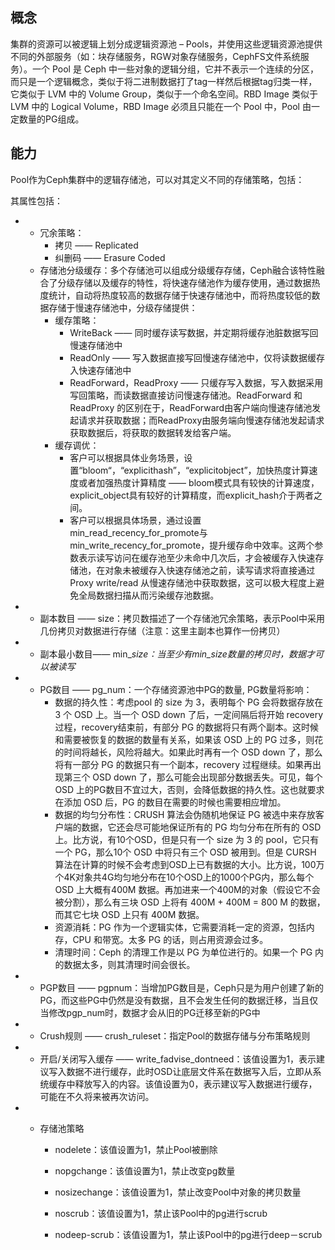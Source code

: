 ## 概念

集群的资源可以被逻辑上划分成逻辑资源池 – Pools，并使用这些逻辑资源池提供不同的外部服务（如：块存储服务，RGW对象存储服务，CephFS文件系统服务）。一个 Pool 是 Ceph 中一些对象的逻辑分组，它并不表示一个连续的分区，而只是一个逻辑概念，类似于将二进制数据打了tag一样然后根据tag归类一样，它类似于 LVM 中的 Volume Group，类似于一个命名空间。RBD Image 类似于 LVM 中的 Logical Volume，RBD Image 必须且只能在一个 Pool 中，Pool 由一定数量的PG组成。

## 能力

Pool作为Ceph集群中的逻辑存储池，可以对其定义不同的存储策略，包括：

其属性包括：

* * 冗余策略：
    * 拷贝 —— Replicated
    * 纠删码 —— Erasure Coded
  * 存储池分级缓存：多个存储池可以组成分级缓存存储，Ceph融合该特性融合了分级存储以及缓存的特性，将快速存储池作为缓存使用，通过数据热度统计，自动将热度较高的数据存储于快速存储池中，而将热度较低的数据存储于慢速存储池中，分级存储提供：
    * 缓存策略：
      * WriteBack —— 同时缓存读写数据，并定期将缓存池脏数据写回慢速存储池中
      * ReadOnly —— 写入数据直接写回慢速存储池中，仅将读数据缓存入快速存储池中
      * ReadForward，ReadProxy —— 只缓存写入数据，写入数据采用写回策略，而读数据直接访问慢速存储池。ReadForward 和 ReadProxy 的区别在于，ReadForward由客户端向慢速存储池发起请求并获取数据；而ReadProxy由服务端向慢速存储池发起请求获取数据后，将获取的数据转发给客户端。
    * 缓存调优：
      * 客户可以根据具体业务场景，设置“bloom“，“explicithash”，“explicitobject”，加快热度计算速度或者加强热度计算精度 —— bloom模式具有较快的计算速度，explicit\_object具有较好的计算精度，而explicit\_hash介于两者之间。
      * 客户可以根据具体场景，通过设置min\_read\_recency\_for\_promote与min\_write\_recency\_for\_promote，提升缓存命中效率。这两个参数表示读写访问在缓存池至少未命中几次后，才会被缓存入快速存储池，在对象未被缓存入快速存储池之前，读写请求将直接通过Proxy write/read 从慢速存储池中获取数据，这可以极大程度上避免全局数据扫描从而污染缓存池数据。
* * 副本数目 —— size：拷贝数描述了一个存储池冗余策略，表示Pool中采用几份拷贝对数据进行存储（注意：这里主副本也算作一份拷贝）
* * 副本最小数目—— min\__size：当至少有min\_size数量的拷贝时，数据才可以被读写_
* * PG数目 —— pg\_num：一个存储资源池中PG的数量, PG数量将影响：
    * 数据的持久性：考虑pool 的 size 为 3，表明每个 PG 会将数据存放在 3 个 OSD 上。当一个 OSD down 了后，一定间隔后将开始 recovery 过程，recovery结束前，有部分 PG 的数据将只有两个副本。这时候和需要被恢复的数据的数量有关系，如果该 OSD 上的 PG 过多，则花的时间将越长，风险将越大。如果此时再有一个 OSD down 了，那么将有一部分 PG 的数据只有一个副本，recovery 过程继续。如果再出现第三个 OSD down 了，那么可能会出现部分数据丢失。可见，每个 OSD 上的PG数目不宜过大，否则，会降低数据的持久性。这也就要求在添加 OSD 后，PG 的数目在需要的时候也需要相应增加。
    * 数据的均匀分布性：CRUSH 算法会伪随机地保证 PG 被选中来存放客户端的数据，它还会尽可能地保证所有的 PG 均匀分布在所有的 OSD 上。比方说，有10个OSD，但是只有一个 size 为 3 的 pool，它只有一个 PG，那么10个 OSD 中将只有三个 OSD 被用到。但是 CURSH 算法在计算的时候不会考虑到OSD上已有数据的大小。比方说，100万个4K对象共4G均匀地分布在10个OSD上的1000个PG内，那么每个 OSD 上大概有400M 数据。再加进来一个400M的对象（假设它不会被分割），那么有三块 OSD 上将有 400M + 400M = 800 M 的数据，而其它七块 OSD 上只有 400M 数据。
    * 资源消耗：PG 作为一个逻辑实体，它需要消耗一定的资源，包括内存，CPU 和带宽。太多 PG 的话，则占用资源会过多。
    * 清理时间：Ceph 的清理工作是以 PG 为单位进行的。如果一个 PG 内的数据太多，则其清理时间会很长。
* * PGP数目 —— pgpnum：当增加PG数目是，Ceph只是为用户创建了新的PG，而这些PG中仍然是没有数据，且不会发生任何的数据迁移，当且仅当修改pgp\_num时，数据才会从旧的PG迁移至新的PG中
* * Crush规则 —— crush\_ruleset：指定Pool的数据存储与分布策略规则

* * 开启/关闭写入缓存 —— write\_fadvise\_dontneed：该值设置为1，表示建议写入数据不进行缓存，此时OSD让底层文件系在数据写入后，立即从系统缓存中释放写入的内容。该值设置为0，表示建议写入数据进行缓存，可能在不久将来被再次访问。

* * 存储池策略

    * nodelete：该值设置为1，禁止Pool被删除

    * nopgchange：该值设置为1，禁止改变pg数量

    * nosizechange：该值设置为1，禁止改变Pool中对象的拷贝数量

    * noscrub：该值设置为1，禁止该Pool中的pg进行scrub

    * nodeep-scrub：该值设置为1，禁止该Pool中的pg进行deep－scrub




